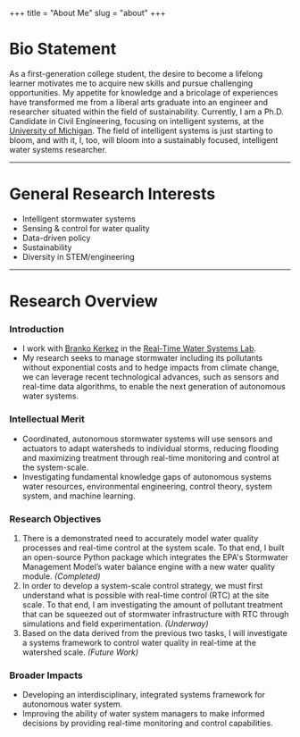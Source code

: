 +++
title = "About Me"
slug = "about"
+++

# Bio Statement
As a first-generation college student, the desire to become a lifelong learner motivates me to acquire new skills and pursue challenging opportunities. My appetite for knowledge and a bricolage of experiences have transformed me from a liberal arts graduate into an engineer and researcher situated within the field of sustainability. Currently, I am a Ph.D. Candidate in Civil Engineering, focusing on intelligent systems, at the [University of Michigan](https://cee.engin.umich.edu/). The field of intelligent systems is just starting to bloom, and with it, I, too, will bloom into a sustainably focused, intelligent water systems researcher. 
* * * 
# General Research Interests
* Intelligent stormwater systems
* Sensing & control for water quality
* Data-driven policy
* Sustainability
* Diversity in STEM/engineering
* * * 
# Research Overview
### Introduction
* I work with [Branko Kerkez](https://cee.engin.umich.edu/people/branko-kerkez/) in the [Real-Time Water Systems Lab](http://www-personal.umich.edu/~bkerkez/).
* My research seeks to manage stormwater including its pollutants without exponential costs and to hedge impacts from climate change, we can leverage recent technological advances, such as sensors and real-time data algorithms, to enable the next generation of autonomous water systems.
### Intellectual Merit
* Coordinated, autonomous stormwater systems will use sensors and actuators to adapt watersheds to individual storms, reducing flooding and maximizing treatment through real-time monitoring and control at the system-scale. 
* Investigating fundamental knowledge gaps of autonomous systems water resources, environmental engineering, control theory, system system, and machine learning.
### Research Objectives
1. There is a demonstrated need to accurately model water quality processes and real-time control at the system scale. To that end, I built an open-source Python package which integrates the EPA's Stormwater Management Model’s water balance engine with a new water quality module. *(Completed)*
2. In order to develop a system-scale control strategy, we must first understand what is possible with real-time control (RTC) at the site scale. To that end, I am investigating the amount of pollutant treatment that can be squeezed out of stormwater infrastructure with RTC through simulations and field experimentation. *(Underway)*
3. Based on the data derived from the previous two tasks, I will investigate a systems framework to control water quality in real-time at the watershed scale. *(Future Work)*
### Broader Impacts
* Developing an interdisciplinary, integrated systems framework for autonomous water system.
* Improving the ability of water system managers to make informed decisions by providing real-time monitoring and control capabilities.
